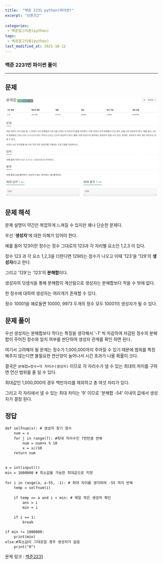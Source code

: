 ```yaml
---
title:  "백준 2231 python(파이썬)"
excerpt: "브론즈2"

categories:
 - 백준알고리즘(python)
tags:
 - 백준알고리즘(python)
last_modified_at: 2021-10-12
---
```




### 백준 2231번 파이썬 풀이

***

## 문제



**![백준2231](\assets\images\백준2231.JPG)**

## 문제 해석



문제 설명이 약간은 복잡하게 느껴질 수 있지만 꽤나 단순한 문제다.

우선 '**생성자**'에 대한 이해가 있어야 한다.

예를 들어 123이란 정수는 정수 그대로의 123과 각 자리별 요소인 1,2,3 이 있다.

정수 123 과 각 요소 1,2,3을 더한다면 129라는 정수가 나오고 이때 '123'을 '129'의 **생성자**라고 한다.

그리고 '129'는 '123'의 **분해합**이다.

생성자의 덧셈식을 통해 분해합이 계산됨으로 생성자는 분해합보다 작을 수 밖에 없다.

한 정수에 대하여 생성자는 여러개가 존재할 수 있다.

정수 10001을 예로들면 10000, 9973 두개의 정수 모두 10001의 생성자가 될 수 있다.



## 문제 풀이 

우선 생성자는 분해합보다 작다는 특징을 생각해서 '-1' 씩 차감하여 차감된 정수의 분해합이 주어진 정수와 일치 여부를 판단하여 생성자 관계를 확인 하면 된다.

여기서 고려해야 될 문제는 정수가 1,000,000까지 주어질 수 있기 때문에 범위를 특정해주지 않는다면 불필요한 연산양이 늘어나서 시간 초과가 나올 확률이 크다.

결국은 `분해합=정수+각 자리수(생성자)` 이므로 각 자리수가 낼 수 있는 최대의 차이를 구하면 연산 범위를 줄 일 수 있다.

최대값인 1,000,000의 경우 백만자리를 제외하고 총 여섯 자리가 있다.

그리고 각 자리에서 낼 수 있는 최대 차이는 '9' 이므로 '분해합 -54' 이내의 값에서 생성자가 결정 된다.



## 정답

```pyhon
def selfnum(x): # 생성자 찾기 함수
    num = x
    for j in range(7): #최대 자리수인 7번만큼 반복 
        num = num+x % 10
        x = x//10
    return num


a = int(input())
min = 1000000 # 최소값을 가능한 최대값으로 지정

for i in range(a, a-55, -1): # 최대 차이를 생각하여 -55 까지 반복
    temp = selfnum(i)

    if temp == a and i < min: # 제일 작은 생성자 확인
        ans = i
        min = i

    if i == 1:
        break

if min != 1000000:
    print(min)
else:#최소값이 그대로일 경우 생성자가 없음
    print("0")

```

문제 링크 : [백준2231](https://www.acmicpc.net/problem/2231)





